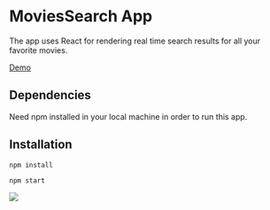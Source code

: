 # MoviesSearch App

The app uses React for rendering real time search results for all your favorite movies.

[Demo](https://movi-search.netlify.app/)

## Dependencies

Need npm installed in your local machine in order to run this app.

## Installation

```
npm install

npm start
```

![](https://user-images.githubusercontent.com/62604902/95679903-6a1a5080-0bf3-11eb-828a-e56cb815abd4.png)
